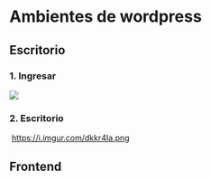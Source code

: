 # Ambientes de wordpress

## Escritorio
### 1. Ingresar
![](https://i.imgur.com/JFJ0DO0.png)

### 2. Escritorio
![]()
https://i.imgur.com/dkkr4Ia.png

## Frontend

<!--stackedit_data:
eyJoaXN0b3J5IjpbMTI2ODk4MDMwMF19
-->
